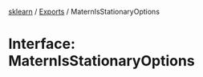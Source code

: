 [sklearn](../readme.md) / [Exports](../modules.md) / MaternIsStationaryOptions

# Interface: MaternIsStationaryOptions
